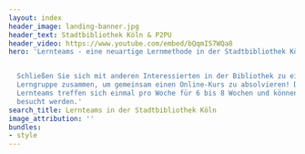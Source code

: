 ```yaml
---
layout: index
header_image: landing-banner.jpg 
header_text: Stadtbibliothek Köln & P2PU
header_video: https://www.youtube.com/embed/bQqmIS7WQa8
hero: 'Lernteams - eine neuartige Lernmethode in der Stadtbibliothek Köln


  Schließen Sie sich mit anderen Interessierten in der Bibliothek zu einer kleinen
  Lerngruppe zusammen, um gemeinsam einen Online-Kurs zu absolvieren! Die moderierten
  Lernteams treffen sich einmal pro Woche für 6 bis 8 Wochen und können kostenlos
  besucht werden.'
search_title: Lernteams in der Stadtbibliothek Köln
image_attribution: ''
bundles:
- style
---
```

